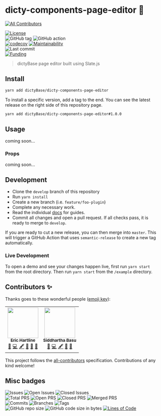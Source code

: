 # dicty-components-page-editor 📝

<!-- ALL-CONTRIBUTORS-BADGE:START - Do not remove or modify this section -->

[![All Contributors](https://img.shields.io/badge/all_contributors-2-orange.svg?style=flat-square)](#contributors-)

<!-- ALL-CONTRIBUTORS-BADGE:END -->

[![License](https://img.shields.io/badge/License-BSD%202--Clause-blue.svg)](LICENSE)  
![GitHub tag](https://img.shields.io/github/v/tag/dictyBase/dicty-components-page-editor)
![GitHub action](https://github.com/dictyBase/dicty-components-page-editor/workflows/Node%20CI%20Develop/badge.svg)  
[![codecov](https://codecov.io/gh/dictyBase/dicty-components-page-editor/branch/develop/graph/badge.svg)](https://codecov.io/gh/dictyBase/dicty-components-page-editor)
[![Maintainability](https://badgen.net/codeclimate/maintainability/dictyBase/dicty-components-page-editor)](https://codeclimate.com/github/dictyBase/dicty-components-page-editor)  
![Last commit](https://badgen.net/github/last-commit/dictyBase/dicty-components-page-editor/develop)  
[![Funding](https://badgen.net/badge/Funding/Rex%20L%20Chisholm,dictyBase,DCR/yellow?list=|)](https://projectreporter.nih.gov/project_info_description.cfm?aid=10024726&icde=0)

> dictyBase page editor built using Slate.js

## Install

```bash
yarn add dictyBase/dicty-components-page-editor
```

To install a specific version, add a tag to the end. You can see the latest release on
the right side of this repository page.

```bash
yarn add dictyBase/dicty-components-page-editor#1.0.0
```

## Usage

coming soon...

### Props

coming soon...

## Development

- Clone the `develop` branch of this repository
- Run `yarn install`
- Create a new branch (i.e. `feature/foo-plugin`)
- Complete any necessary work.
- Read the individual [docs](./docs) for guides.
- Commit all changes and open a pull request. If all checks pass, it is ready
  to merge to `develop`.

If you are ready to cut a new release, you can then merge into `master`. This
will trigger a GitHub Action that uses `semantic-release` to create a new tag
automatically.

### Live Development

To open a demo and see your changes happen live, first run `yarn start` from the
root directory. Then run `yarn start` from the `/example` directory.

## Contributors ✨

Thanks goes to these wonderful people ([emoji key](https://allcontributors.org/docs/en/emoji-key)):

<!-- ALL-CONTRIBUTORS-LIST:START - Do not remove or modify this section -->
<!-- prettier-ignore-start -->
<!-- markdownlint-disable -->
<table>
  <tr>
    <td align="center"><a href="http://www.erichartline.net/"><img src="https://avatars3.githubusercontent.com/u/13489381?v=4" width="100px;" alt=""/><br /><sub><b>Eric Hartline</b></sub></a><br /><a href="https://github.com/dictyBase/dicty-components-page-editor/issues?q=author%3Awildlifehexagon" title="Bug reports">🐛</a> <a href="https://github.com/dictyBase/dicty-components-page-editor/commits?author=wildlifehexagon" title="Code">💻</a> <a href="#content-wildlifehexagon" title="Content">🖋</a> <a href="#design-wildlifehexagon" title="Design">🎨</a> <a href="https://github.com/dictyBase/dicty-components-page-editor/commits?author=wildlifehexagon" title="Documentation">📖</a> <a href="#maintenance-wildlifehexagon" title="Maintenance">🚧</a></td>
    <td align="center"><a href="http://cybersiddhu.github.com/"><img src="https://avatars3.githubusercontent.com/u/48740?v=4" width="100px;" alt=""/><br /><sub><b>Siddhartha Basu</b></sub></a><br /><a href="https://github.com/dictyBase/dicty-components-page-editor/issues?q=author%3Acybersiddhu" title="Bug reports">🐛</a> <a href="https://github.com/dictyBase/dicty-components-page-editor/commits?author=cybersiddhu" title="Code">💻</a> <a href="#content-cybersiddhu" title="Content">🖋</a> <a href="https://github.com/dictyBase/dicty-components-page-editor/commits?author=cybersiddhu" title="Documentation">📖</a> <a href="#maintenance-cybersiddhu" title="Maintenance">🚧</a></td>
  </tr>
</table>

<!-- markdownlint-enable -->
<!-- prettier-ignore-end -->

<!-- ALL-CONTRIBUTORS-LIST:END -->

This project follows the [all-contributors](https://github.com/all-contributors/all-contributors) specification. Contributions of any kind welcome!

## Misc badges

![Issues](https://badgen.net/github/issues/dictyBase/dicty-components-page-editor)
![Open Issues](https://badgen.net/github/open-issues/dictyBase/dicty-components-page-editor)
![Closed Issues](https://badgen.net/github/closed-issues/dictyBase/dicty-components-page-editor)  
![Total PRS](https://badgen.net/github/prs/dictyBase/dicty-components-page-editor)
![Open PRS](https://badgen.net/github/open-prs/dictyBase/dicty-components-page-editor)
![Closed PRS](https://badgen.net/github/closed-prs/dictyBase/dicty-components-page-editor)
![Merged PRS](https://badgen.net/github/merged-prs/dictyBase/dicty-components-page-editor)  
![Commits](https://badgen.net/github/commits/dictyBase/dicty-components-page-editor/develop)
![Branches](https://badgen.net/github/branches/dictyBase/dicty-components-page-editor)
![Tags](https://badgen.net/github/tags/dictyBase/dicty-components-page-editor)  
![GitHub repo size](https://img.shields.io/github/repo-size/dictyBase/dicty-components-page-editor?style=plastic)
![GitHub code size in bytes](https://img.shields.io/github/languages/code-size/dictyBase/dicty-components-page-editor?style=plastic)
[![Lines of Code](https://badgen.net/codeclimate/loc/dictyBase/dicty-components-page-editor)](https://codeclimate.com/github/dictyBase/dicty-components-page-editor/code)
